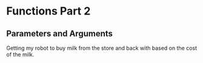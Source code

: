 # Functions Part 2

## Parameters and Arguments

Getting my robot to buy milk from the store and back with based on the cost of the milk.
